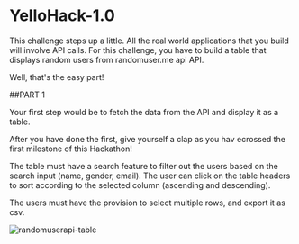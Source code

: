 # YelloHack-1.0


This challenge steps up a little. All the real world applications that you build will involve API calls. For this challenge, you have to build a table that displays random users from randomuser.me api API.

Well, that's the easy part! 


##PART 1

Your first step would be to fetch the data from the API and display it as a table.

After you have done the first, give yourself a clap as you hav ecrossed the first milestone of this Hackathon!



The table must have a search feature to filter out the users based on the search input (name, gender, email). The user can click on the table headers to sort according to the selected column (ascending and descending).

The users must have the provision to select multiple rows, and export it as csv.


![randomuserapi-table](https://user-images.githubusercontent.com/65271698/157816814-8a54d48c-f9f1-4c96-b1d0-a2a0e38bde94.jpg)
